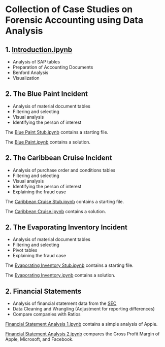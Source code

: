 # Collection of Case Studies on Forensic Accounting using Data Analysis

## 1. [Introduction.ipynb](https://github.com/mschermann/forensic_accounting/blob/master/Introduction.ipynb)
* Analysis of SAP tables
* Preparation of Accounting Documents
* Benford Analysis
* Visualization

## 2. The Blue Paint Incident
* Analysis of material document tables
* Filtering and selecting
* Visual analysis
* Identifying the person of interest

The [Blue Paint Stub.ipynb](https://github.com/mschermann/forensic_accounting/blob/master/Blue%20Paint%20Stub.ipynb) contains a starting file. 

The [Blue Paint.ipynb](https://github.com/mschermann/forensic_accounting/blob/master/Blue%20Paint.ipynb) contains a solution.

## 2. The Caribbean Cruise Incident
* Analysis of purchase order and conditions tables
* Filtering and selecting
* Visual analysis
* Identifying the person of interest
* Explaining the fraud case

The [Caribbean Cruise Stub.ipynb](https://github.com/mschermann/forensic_accounting/blob/master/Caribbean%20Cruise%20Stub.ipynb) contains a starting file. 

The [Caribbean Cruise.ipynb](https://github.com/mschermann/forensic_accounting/blob/master/Caribbean%20Cruise.ipynb) contains a solution.

## 2. The Evaporating Inventory Incident
* Analysis of material document tables
* Filtering and selecting
* Pivot tables
* Explaining the fraud case

The [Evaporating Inventory Stub.ipynb](https://github.com/mschermann/forensic_accounting/blob/master/Evaporating%20Inventory%20Stub.ipynb) contains a starting file.

The [Evaporating Inventory.ipynb](https://github.com/mschermann/forensic_accounting/blob/master/Evaporating%20Inventory.ipynb) contains a solution.

## 2. Financial Statements
* Analysis of financial statement data from the [SEC](https://www.sec.gov/data)
* Data Cleaning and Wrangling (Adjustment for reporting differences)
* Compare companies with Ratios

[Financial Statement Analysis 1.ipynb](https://github.com/mschermann/forensic_accounting/blob/master/Financial%20Statement%20Analysis%201.ipynb) contains a simple analysis of Apple.

[Financial Statement Analysis 2.ipynb](https://github.com/mschermann/forensic_accounting/blob/master/Financial%20Statement%20Analysis%202.ipynb) compares the Gross Profit Margin of Apple, Microsoft, and Facebook.
